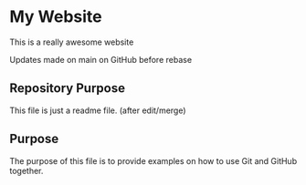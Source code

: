 # My Website

This is a really awesome website

Updates made on main on GitHub before rebase

## Repository Purpose

This file is just a readme file. (after edit/merge)

## Purpose

The purpose of this file is to provide examples
on how to use Git and GitHub together.
